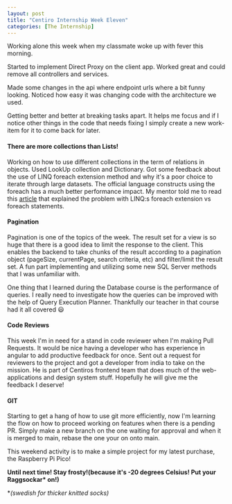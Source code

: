 ```yaml
---
layout: post
title: "Centiro Internship Week Eleven"
categories: [The Internship]
---
```


Working alone this week when my classmate woke up with fever this morning.

Started to implement Direct Proxy on the client app. Worked great and could remove all controllers and services.

Made some changes in the api where endpoint urls where a bit funny looking. Noticed how easy it was changing code with the architecture we used.

Getting better and better at breaking tasks apart. It helps me focus and if I notice other things in the code that needs fixing I simply create a new work-item for it to come back for later.

#### There are more collections than Lists!

Working on how to use different collections in the term of relations in objects.
Used LookUp collection and Dictionary. Got some feedback about the use of LINQ foreach extension method and why it's a poor choice to iterate through large datasets. The official language constructs using the foreach has a much better performance impact. My mentor told me to read this [article](https://twitter.com/korifey_ad/status/1141257997886337024) that explained the problem with LINQ:s foreach extension vs foreach statements.

#### Pagination

Pagination is one of the topics of the week. The result set for a view is so huge that there is a good idea to limit the response to the client. This enables the backend to take chunks of the result according to a pagination object (pageSize, currentPage, search criteria, etc) and filter/limit the result set. A fun part implementing and utilizing some new SQL Server methods that I was unfamiliar with.

One thing that I learned during the Database course is the performance of queries. I really need to investigate how the queries can be improved with the help of Query Execution Planner. Thankfully our teacher in that course had it all covered 😃

#### Code Reviews

This week I'm in need for a stand in code reviewer when I'm making Pull Requests.
It would be nice having a developer who has experience in angular to add productive feedback for once. Sent out a request for reviewers to the project and got a developer from india to take on the mission. He is part of Centiros frontend team that does much of the web-applications and design system stuff.
Hopefully he will give me the feedback I deserve!

#### GIT

Starting to get a hang of how to use git more efficiently, now I'm learning the flow on how to proceed working on features when there is a pending PR. Simply make a new branch on the one waiting for approval and when it is merged to main, rebase the one your on onto main.

This weekend activity is to make a simple project for my latest purchase, the Raspberry Pi Pico!

**Until next time! Stay frosty!(because it's -20 degrees Celsius! Put your Raggsockar\* on!)**

\*_(swedish for thicker knitted socks)_
